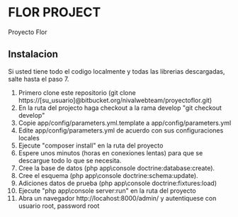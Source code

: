 FLOR PROJECT
======

Proyecto Flor

Instalacion
------------

Si usted tiene todo el codigo localmente y todas las librerias descargadas, salte hasta el paso 7.

1. Primero clone este repositorio (git clone https://[su_usuario]@bitbucket.org/nivalwebteam/proyectoflor.git)
2. En la ruta del projecto haga checkout a la rama develop "git checkout develop"
3. Copie app/config/parameters.yml.template a app/config/parameters.yml
4. Edite app/config/parameters.yml de acuerdo con sus configuraciones locales
5. Ejecute "composer install" en la ruta del proyecto
6. Espere unos minutos (horas en conexiones lentas) para que se descargue todo lo que se necesita.
7. Cree la base de datos (php app\console doctrine:database:create).
8. Cree el esquema (php app\console doctrine:schema:update).
9. Adiciones datos de prueba (php app\console doctrine:fixtures:load)
10. Ejecute "php app\console server:run" en la ruta del proyecto
12. Abra un navegador http://locahost:8000/admin/ y autentiquese con usuario root, password root